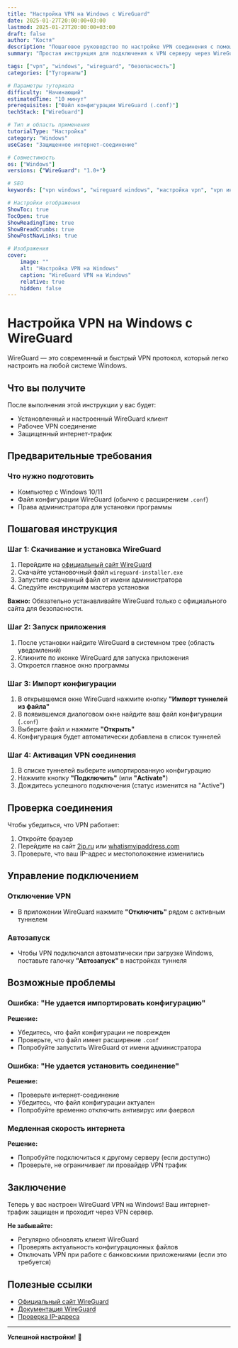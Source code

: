 ```yaml
---
title: "Настройка VPN на Windows с WireGuard"
date: 2025-01-27T20:00:00+03:00
lastmod: 2025-01-27T20:00:00+03:00
draft: false
author: "Костя"
description: "Пошаговое руководство по настройке VPN соединения с помощью WireGuard на операционной системе Windows"
summary: "Простая инструкция для подключения к VPN серверу через WireGuard на Windows"

tags: ["vpn", "windows", "wireguard", "безопасность"]
categories: ["Туториалы"]

# Параметры туториала
difficulty: "Начинающий"
estimatedTime: "10 минут"
prerequisites: ["Файл конфигурации WireGuard (.conf)"]
techStack: ["WireGuard"]

# Тип и область применения
tutorialType: "Настройка"
category: "Windows"
useCase: "Защищенное интернет-соединение"

# Совместимость
os: ["Windows"]
versions: {"WireGuard": "1.0+"}

# SEO
keywords: ["vpn windows", "wireguard windows", "настройка vpn", "vpn инструкция"]

# Настройки отображения
ShowToc: true
TocOpen: true
ShowReadingTime: true
ShowBreadCrumbs: true
ShowPostNavLinks: true

# Изображения
cover:
    image: ""
    alt: "Настройка VPN на Windows"
    caption: "WireGuard VPN на Windows"
    relative: true
    hidden: false
---
```


# Настройка VPN на Windows с WireGuard

WireGuard — это современный и быстрый VPN протокол, который легко настроить на любой системе Windows.

## Что вы получите

После выполнения этой инструкции у вас будет:
- Установленный и настроенный WireGuard клиент
- Рабочее VPN соединение
- Защищенный интернет-трафик

## Предварительные требования

### Что нужно подготовить
- Компьютер с Windows 10/11
- Файл конфигурации WireGuard (обычно с расширением `.conf`)
- Права администратора для установки программы

## Пошаговая инструкция

### Шаг 1: Скачивание и установка WireGuard

1. Перейдите на [официальный сайт WireGuard](https://download.wireguard.com/windows-client/wireguard-installer.exe)
2. Скачайте установочный файл `wireguard-installer.exe`
3. Запустите скачанный файл от имени администратора
4. Следуйте инструкциям мастера установки

**Важно:** Обязательно устанавливайте WireGuard только с официального сайта для безопасности.

### Шаг 2: Запуск приложения

1. После установки найдите WireGuard в системном трее (область уведомлений)
2. Кликните по иконке WireGuard для запуска приложения
3. Откроется главное окно программы

### Шаг 3: Импорт конфигурации

1. В открывшемся окне WireGuard нажмите кнопку **"Импорт туннелей из файла"**
2. В появившемся диалоговом окне найдите ваш файл конфигурации (`.conf`)
3. Выберите файл и нажмите **"Открыть"**
4. Конфигурация будет автоматически добавлена в список туннелей

### Шаг 4: Активация VPN соединения

1. В списке туннелей выберите импортированную конфигурацию
2. Нажмите кнопку **"Подключить"** (или **"Activate"**)
3. Дождитесь успешного подключения (статус изменится на "Active")

## Проверка соединения

Чтобы убедиться, что VPN работает:

1. Откройте браузер
2. Перейдите на сайт [2ip.ru](https://2ip.ru/) или [whatismyipaddress.com](https://whatismyipaddress.com/)
3. Проверьте, что ваш IP-адрес и местоположение изменились

## Управление подключением

### Отключение VPN
- В приложении WireGuard нажмите **"Отключить"** рядом с активным туннелем

### Автозапуск
- Чтобы VPN подключался автоматически при загрузке Windows, поставьте галочку **"Автозапуск"** в настройках туннеля

## Возможные проблемы

### Ошибка: "Не удается импортировать конфигурацию"
**Решение:**
- Убедитесь, что файл конфигурации не поврежден
- Проверьте, что файл имеет расширение `.conf`
- Попробуйте запустить WireGuard от имени администратора

### Ошибка: "Не удается установить соединение"
**Решение:**
- Проверьте интернет-соединение
- Убедитесь, что файл конфигурации актуален
- Попробуйте временно отключить антивирус или фаервол

### Медленная скорость интернета
**Решение:**
- Попробуйте подключиться к другому серверу (если доступно)
- Проверьте, не ограничивает ли провайдер VPN трафик

## Заключение

Теперь у вас настроен WireGuard VPN на Windows! Ваш интернет-трафик защищен и проходит через VPN сервер.

**Не забывайте:**
- Регулярно обновлять клиент WireGuard
- Проверять актуальность конфигурационных файлов
- Отключать VPN при работе с банковскими приложениями (если это требуется)

## Полезные ссылки

- [Официальный сайт WireGuard](https://www.wireguard.com/)
- [Документация WireGuard](https://www.wireguard.com/quickstart/)
- [Проверка IP-адреса](https://2ip.ru/)

---

**Успешной настройки!** 🚀